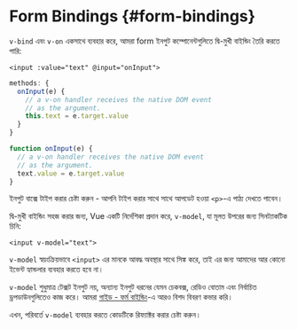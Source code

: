 # Form Bindings {#form-bindings}

`v-bind` এবং `v-on` একসাথে ব্যবহার করে, আমরা form ইনপুট কম্পোনেন্টগুলিতে দ্বি-মুখী বাইন্ডিং তৈরি করতে পারি:

```vue-html
<input :value="text" @input="onInput">
```

<div class="options-api">

```js
methods: {
  onInput(e) {
    // a v-on handler receives the native DOM event
    // as the argument.
    this.text = e.target.value
  }
}
```

</div>

<div class="composition-api">

```js
function onInput(e) {
  // a v-on handler receives the native DOM event
  // as the argument.
  text.value = e.target.value
}
```

</div>

ইনপুট বাক্সে টাইপ করার চেষ্টা করুন - আপনি টাইপ করার সাথে সাথে আপডেট হওয়া `<p>`-এ পাঠ্য দেখতে পাবেন।

দ্বি-মুখী বাইন্ডিং সহজ করার জন্য, Vue একটি নির্দেশিকা প্রদান করে, `v-model`, যা মূলত উপরের জন্য সিনট্যাকটিক চিনি:

```vue-html
<input v-model="text">
```

`v-model` স্বয়ংক্রিয়ভাবে `<input>` এর মানকে আবদ্ধ অবস্থার সাথে সিঙ্ক করে, তাই এর জন্য আমাদের আর কোনো ইভেন্ট হ্যান্ডলার ব্যবহার করতে হবে না।

`v-model` শুধুমাত্র টেক্সট ইনপুট নয়, অন্যান্য ইনপুট ধরনের যেমন চেকবক্স, রেডিও বোতাম এবং নির্বাচিত ড্রপডাউনগুলিতেও কাজ করে। আমরা <a target="_blank" href="/guide/essentials/forms.html">গাইড - ফর্ম বাইন্ডিং</a>-এ আরও বিশদ বিবরণ কভার করি।

এখন, পরিবর্তে `v-model` ব্যবহার করতে কোডটিকে রিফ্যাক্টর করার চেষ্টা করুন।
